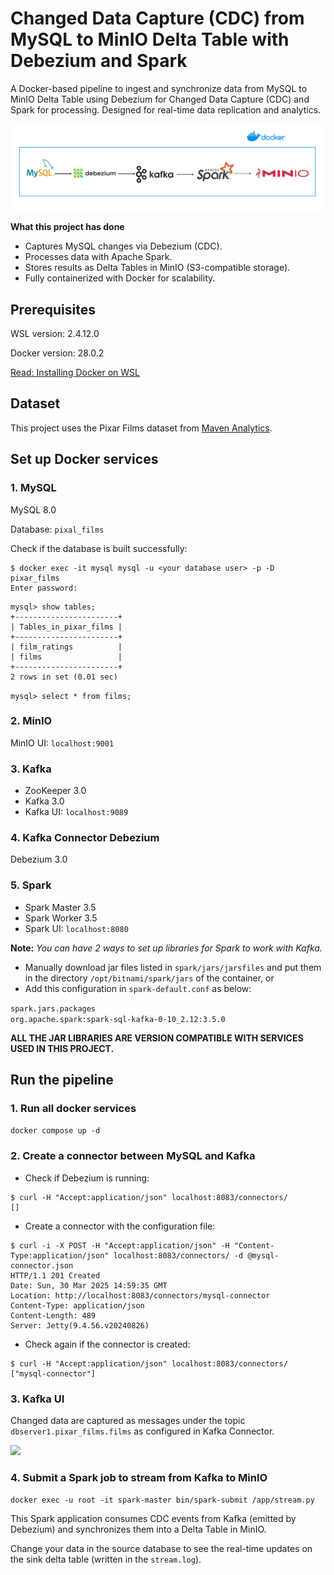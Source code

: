 # Changed Data Capture (CDC) from MySQL to MinIO Delta Table with Debezium and Spark

A Docker-based pipeline to ingest and synchronize data from MySQL to MinIO Delta Table using Debezium for Changed Data Capture (CDC) and Spark for processing. Designed for real-time data replication and analytics.

![](images/overal-flow.png)

**What this project has done**
- Captures MySQL changes via Debezium (CDC).
- Processes data with Apache Spark.
- Stores results as Delta Tables in MinIO (S3-compatible storage).
- Fully containerized with Docker for scalability.

## Prerequisites
WSL version: 2.4.12.0

Docker version: 28.0.2

[Read: Installing Docker on WSL](https://docs.docker.com/engine/install/ubuntu/#install-using-the-repository)

## Dataset
This project uses the Pixar Films dataset from [Maven Analytics](https://mavenanalytics.io/data-playground).

## Set up Docker services
### 1. MySQL
MySQL 8.0

Database: `pixal_films`

Check if the database is built successfully:

```
$ docker exec -it mysql mysql -u <your database user> -p -D pixar_films
Enter password:
```

```
mysql> show tables;
+-----------------------+
| Tables_in_pixar_films |
+-----------------------+
| film_ratings          |
| films                 |
+-----------------------+
2 rows in set (0.01 sec)
```

```mysql> select * from films;```

### 2. MinIO
MinIO UI: `localhost:9001`

### 3. Kafka
- ZooKeeper 3.0
- Kafka 3.0
- Kafka UI: `localhost:9089`

### 4. Kafka Connector Debezium
Debezium 3.0

### 5. Spark
- Spark Master 3.5
- Spark Worker 3.5
- Spark UI: `localhost:8080`

**Note:** *You can have 2 ways to set up libraries for Spark to work with Kafka.*

- Manually download jar files listed in `spark/jars/jarsfiles` and put them in the directory `/opt/bitnami/spark/jars` of the container, or
- Add this configuration in `spark-default.conf` as below:

```spark.jars.packages                                 org.apache.spark:spark-sql-kafka-0-10_2.12:3.5.0```

**ALL THE JAR LIBRARIES ARE VERSION COMPATIBLE WITH SERVICES USED IN THIS PROJECT.**

## Run the pipeline
### 1. Run all docker services

```docker compose up -d```

### 2. Create a connector between MySQL and Kafka

- Check if Debezium is running:
```
$ curl -H "Accept:application/json" localhost:8083/connectors/
[]
```
- Create a connector with the configuration file:

```
$ curl -i -X POST -H "Accept:application/json" -H "Content-Type:application/json" localhost:8083/connectors/ -d @mysql-connector.json
HTTP/1.1 201 Created
Date: Sun, 30 Mar 2025 14:59:35 GMT
Location: http://localhost:8083/connectors/mysql-connector
Content-Type: application/json
Content-Length: 489
Server: Jetty(9.4.56.v20240826)
```

- Check again if the connector is created:

```
$ curl -H "Accept:application/json" localhost:8083/connectors/
["mysql-connector"]
```
### 3. Kafka UI

Changed data are captured as messages under the topic `dbserver1.pixar_films.films` as configured in Kafka Connector.

![](images/kafka-ui.png)

### 4. Submit a Spark job to stream from Kafka to MinIO

```docker exec -u root -it spark-master bin/spark-submit /app/stream.py```

This Spark application consumes CDC events from Kafka (emitted by Debezium) and synchronizes them into a Delta Table in MinIO.

Change your data in the source database to see the real-time updates on the sink delta table (written in the `stream.log`).
